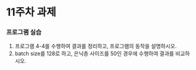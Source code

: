 # 11주차 과제
### 프로그램 실습
1. 프로그램 4-4를 수행하여 결과를 정리하고, 프로그램의 동작을 설명하시오.
2. batch size를 128로 하고, 은닉층 사이즈를 50인 경우에 수행하여 결과를 비교하시오.